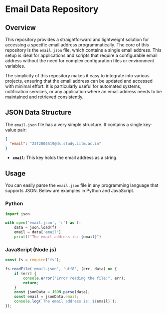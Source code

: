 # Email Data Repository

## Overview

This repository provides a straightforward and lightweight solution for accessing a specific email address programmatically. The core of this repository is the `email.json` file, which contains a single email address. This setup is ideal for applications and scripts that require a configurable email address without the need for complex configuration files or environment variables.

The simplicity of this repository makes it easy to integrate into various projects, ensuring that the email address can be updated and accessed with minimal effort. It is particularly useful for automated systems, notification services, or any application where an email address needs to be maintained and retrieved consistently.

## JSON Data Structure

The `email.json` file has a very simple structure. It contains a single key-value pair:

```json
{
  "email": "23f2004619@ds.study.iitm.ac.in"
}
```

- **`email`**: This key holds the email address as a string.

## Usage

You can easily parse the `email.json` file in any programming language that supports JSON. Below are examples in Python and JavaScript.

### Python

```python
import json

with open('email.json', 'r') as f:
    data = json.load(f)
    email = data['email']
    print(f"The email address is: {email}")
```

### JavaScript (Node.js)

```javascript
const fs = require('fs');

fs.readFile('email.json', 'utf8', (err, data) => {
    if (err) {
        console.error("Error reading the file:", err);
        return;
    }
    const jsonData = JSON.parse(data);
    const email = jsonData.email;
    console.log(`The email address is: ${email}`);
});
```
